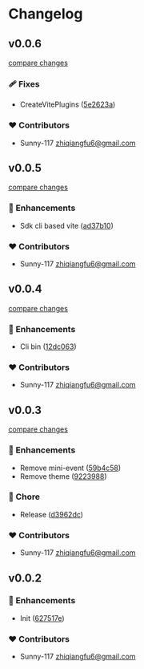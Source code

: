 # Changelog


## v0.0.6

[compare changes](https://github.com/Sunny-117/doc-render-sdk/compare/v0.0.5...v0.0.6)

### 🩹 Fixes

- CreateVitePlugins ([5e2623a](https://github.com/Sunny-117/doc-render-sdk/commit/5e2623a))

### ❤️ Contributors

- Sunny-117 <zhiqiangfu6@gmail.com>

## v0.0.5

[compare changes](https://github.com/Sunny-117/doc-render-sdk/compare/v0.0.4...v0.0.5)

### 🚀 Enhancements

- Sdk cli based vite ([ad37b10](https://github.com/Sunny-117/doc-render-sdk/commit/ad37b10))

### ❤️ Contributors

- Sunny-117 <zhiqiangfu6@gmail.com>

## v0.0.4

[compare changes](https://github.com/Sunny-117/doc-render-sdk/compare/v0.0.3...v0.0.4)

### 🚀 Enhancements

- Cli bin ([12dc063](https://github.com/Sunny-117/doc-render-sdk/commit/12dc063))

### ❤️ Contributors

- Sunny-117 <zhiqiangfu6@gmail.com>

## v0.0.3

[compare changes](https://github.com/Sunny-117/doc-render-sdk/compare/v0.0.2...v0.0.3)

### 🚀 Enhancements

- Remove mini-event ([59b4c58](https://github.com/Sunny-117/doc-render-sdk/commit/59b4c58))
- Remove theme ([9223988](https://github.com/Sunny-117/doc-render-sdk/commit/9223988))

### 🏡 Chore

- Release ([d3962dc](https://github.com/Sunny-117/doc-render-sdk/commit/d3962dc))

### ❤️ Contributors

- Sunny-117 <zhiqiangfu6@gmail.com>

## v0.0.2


### 🚀 Enhancements

- Init ([627517e](https://github.com/Sunny-117/doc-render-sdk/commit/627517e))

### ❤️ Contributors

- Sunny-117 <zhiqiangfu6@gmail.com>

